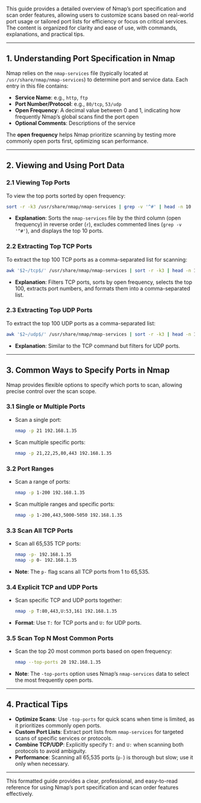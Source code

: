 This guide provides a detailed overview of Nmap’s port specification and scan order features, allowing users to customize scans based on real-world port usage or tailored port lists for efficiency or focus on critical services. The content is organized for clarity and ease of use, with commands, explanations, and practical tips.

---

## 1. Understanding Port Specification in Nmap

Nmap relies on the `nmap-services` file (typically located at `/usr/share/nmap/nmap-services`) to determine port and service data. Each entry in this file contains:

- **Service Name**: e.g., `http`, `ftp`
- **Port Number/Protocol**: e.g., `80/tcp`, `53/udp`
- **Open Frequency**: A decimal value between 0 and 1, indicating how frequently Nmap’s global scans find the port open
- **Optional Comments**: Descriptions of the service

The **open frequency** helps Nmap prioritize scanning by testing more commonly open ports first, optimizing scan performance.

---

## 2. Viewing and Using Port Data

### 2.1 Viewing Top Ports

To view the top ports sorted by open frequency:

```bash
sort -r -k3 /usr/share/nmap/nmap-services | grep -v '^#' | head -n 10

```

- **Explanation**: Sorts the `nmap-services` file by the third column (open frequency) in reverse order (`r`), excludes commented lines (`grep -v '^#'`), and displays the top 10 ports.

### 2.2 Extracting Top TCP Ports

To extract the top 100 TCP ports as a comma-separated list for scanning:

```bash
awk '$2~/tcp$/' /usr/share/nmap/nmap-services | sort -r -k3 | head -n 100 | awk -F'/tcp' '{print $1}' | awk '{print $2}' | tr '\\n' ','

```

- **Explanation**: Filters TCP ports, sorts by open frequency, selects the top 100, extracts port numbers, and formats them into a comma-separated list.

### 2.3 Extracting Top UDP Ports

To extract the top 100 UDP ports as a comma-separated list:

```bash
awk '$2~/udp$/' /usr/share/nmap/nmap-services | sort -r -k3 | head -n 100 | awk -F'/udp' '{print $1}' | awk '{print $2}' | tr '\\n' ','

```

- **Explanation**: Similar to the TCP command but filters for UDP ports.

---

## 3. Common Ways to Specify Ports in Nmap

Nmap provides flexible options to specify which ports to scan, allowing precise control over the scan scope.

### 3.1 Single or Multiple Ports

- Scan a single port:
    
    ```bash
    nmap -p 21 192.168.1.35
    
    ```
    
- Scan multiple specific ports:
    
    ```bash
    nmap -p 21,22,25,80,443 192.168.1.35
    
    ```
    

### 3.2 Port Ranges

- Scan a range of ports:
    
    ```bash
    nmap -p 1-200 192.168.1.35
    
    ```
    
- Scan multiple ranges and specific ports:
    
    ```bash
    nmap -p 1-200,443,5000-5050 192.168.1.35
    
    ```
    

### 3.3 Scan All TCP Ports

- Scan all 65,535 TCP ports:
    
    ```bash
    nmap -p- 192.168.1.35
    nmap -p 0- 192.168.1.35
    
    ```
    
- **Note**: The `p-` flag scans all TCP ports from 1 to 65,535.

### 3.4 Explicit TCP and UDP Ports

- Scan specific TCP and UDP ports together:
    
    ```bash
    nmap -p T:80,443,U:53,161 192.168.1.35
    
    ```
    
- **Format**: Use `T:` for TCP ports and `U:` for UDP ports.

### 3.5 Scan Top N Most Common Ports

- Scan the top 20 most common ports based on open frequency:
    
    ```bash
    nmap --top-ports 20 192.168.1.35
    
    ```
    
- **Note**: The `-top-ports` option uses Nmap’s `nmap-services` data to select the most frequently open ports.

---

## 4. Practical Tips

- **Optimize Scans**: Use `-top-ports` for quick scans when time is limited, as it prioritizes commonly open ports.
- **Custom Port Lists**: Extract port lists from `nmap-services` for targeted scans of specific services or protocols.
- **Combine TCP/UDP**: Explicitly specify `T:` and `U:` when scanning both protocols to avoid ambiguity.
- **Performance**: Scanning all 65,535 ports (`p-`) is thorough but slow; use it only when necessary.

---

This formatted guide provides a clear, professional, and easy-to-read reference for using Nmap’s port specification and scan order features effectively.
